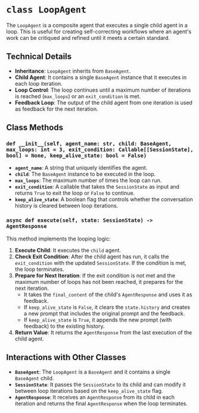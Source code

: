 # `class LoopAgent`

The `LoopAgent` is a composite agent that executes a single child agent in a loop. This is useful for creating self-correcting workflows where an agent's work can be critiqued and refined until it meets a certain standard.

## Technical Details

-   **Inheritance**: `LoopAgent` inherits from `BaseAgent`.
-   **Child Agent**: It contains a single `BaseAgent` instance that it executes in each loop iteration.
-   **Loop Control**: The loop continues until a maximum number of iterations is reached (`max_loops`) or an `exit_condition` is met.
-   **Feedback Loop**: The output of the child agent from one iteration is used as feedback for the next iteration.

## Class Methods

### `def __init__(self, agent_name: str, child: BaseAgent, max_loops: int = 3, exit_condition: Callable[[SessionState], bool] = None, keep_alive_state: bool = False)`

-   **`agent_name`**: A string that uniquely identifies the agent.
-   **`child`**: The `BaseAgent` instance to be executed in the loop.
-   **`max_loops`**: The maximum number of times the loop can run.
-   **`exit_condition`**: A callable that takes the `SessionState` as input and returns `True` to exit the loop or `False` to continue.
-   **`keep_alive_state`**: A boolean flag that controls whether the conversation history is cleared between loop iterations.

### `async def execute(self, state: SessionState) -> AgentResponse`

This method implements the looping logic:

1.  **Execute Child**: It executes the `child` agent.
2.  **Check Exit Condition**: After the child agent has run, it calls the `exit_condition` with the updated `SessionState`. If the condition is met, the loop terminates.
3.  **Prepare for Next Iteration**: If the exit condition is not met and the maximum number of loops has not been reached, it prepares for the next iteration.
    -   It takes the `final_content` of the child's `AgentResponse` and uses it as feedback.
    -   If `keep_alive_state` is `False`, it clears the `state.history` and creates a new prompt that includes the original prompt and the feedback.
    -   If `keep_alive_state` is `True`, it appends the new prompt (with feedback) to the existing history.
4.  **Return Value**: It returns the `AgentResponse` from the last execution of the child agent.

## Interactions with Other Classes

-   **`BaseAgent`**: The `LoopAgent` is a `BaseAgent` and it contains a single `BaseAgent` child.
-   **`SessionState`**: It passes the `SessionState` to its child and can modify it between loop iterations based on the `keep_alive_state` flag.
-   **`AgentResponse`**: It receives an `AgentResponse` from its child in each iteration and returns the final `AgentResponse` when the loop terminates.